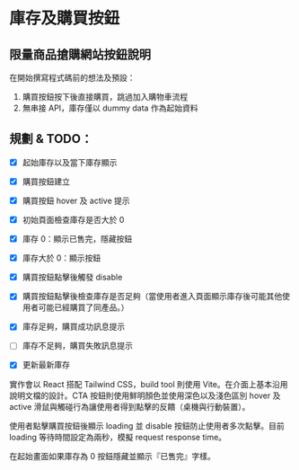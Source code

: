 # 庫存及購買按鈕

## 限量商品搶購網站按鈕說明
在開始撰寫程式碼前的想法及預設：
1. 購買按鈕按下後直接購買，跳過加入購物車流程
2. 無串接 API，庫存僅以 dummy data 作為起始資料


## 規劃 & TODO：
- [X] 起始庫存以及當下庫存顯示
- [X] 購買按鈕建立
- [X] 購買按鈕 hover 及 active 提示
- [X] 初始頁面檢查庫存是否大於 0
- [X] 庫存 0：顯示已售完，隱藏按鈕
- [X] 庫存大於 0：顯示按鈕
- [X] 購買按鈕點擊後觸發 disable
- [X] 購買按鈕點擊後檢查庫存是否足夠（當使用者進入頁面顯示庫存後可能其他使用者可能已經購買了同產品。）
- [X] 庫存足夠，購買成功訊息提示
- [ ] 庫存不足夠，購買失敗訊息提示
- [X] 更新最新庫存


實作會以 React 搭配 Tailwind CSS，build tool 則使用 Vite。在介面上基本沿用說明文檔的設計。CTA 按鈕則使用鮮明顏色並使用深色以及淺色區別 hover 及 active 滑鼠與觸碰行為讓使用者得到點擊的反饋（桌機與行動裝置）。

使用者點擊購買按鈕後顯示 loading 並 disable 按鈕防止使用者多次點擊。目前 loading 等待時間設定為兩秒，模擬 request response time。

在起始畫面如果庫存為 0 按鈕隱藏並顯示『已售完』字樣。